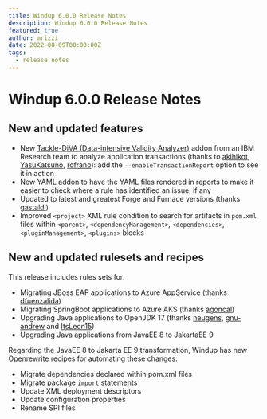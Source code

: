 ```yaml
---
title: Windup 6.0.0 Release Notes
description: Windup 6.0.0 Release Notes
featured: true
author: mrizzi
date: 2022-08-09T00:00:00Z
tags:
  - release notes
---
```

# Windup 6.0.0 Release Notes

## New and updated features

* New [Tackle-DiVA (Data-intensive Validity Analyzer)](https://github.com/konveyor/tackle-diva) addon from an IBM Research team to analyze application transactions (thanks to [akihikot](https://github.com/akihikot), [YasuKatsuno](https://github.com/YasuKatsuno), [rofrano](https://github.com/rofrano)): add the `--enableTransactionReport` option to see it in action
* New YAML addon to have the YAML files rendered in reports to make it easier to check where a rule has identified an issue, if any
* Updated to latest and greatest Forge and Furnace versions (thanks [gastaldi](https://github.com/gastaldi))
* Improved `<project>` XML rule condition to search for artifacts in `pom.xml` files within `<parent>`, `<dependencyManagement>`, `<dependencies>`, `<pluginManagement>`, `<plugins>` blocks


## New and updated rulesets and recipes

This release includes rules sets for:

* Migrating JBoss EAP applications to Azure AppService (thanks [dfuenzalida](https://github.com/dfuenzalida))
* Migrating SpringBoot applications to Azure AKS (thanks [agoncal](https://github.com/agoncal))
* Upgrading Java applications to OpenJDK 17 (thanks [neugens](https://github.com/neugens), [gnu-andrew](https://github.com/gnu-andrew) and [ItsLeon15](https://github.com/ItsLeon15))
* Upgrading Java applications from JavaEE 8 to JakartaEE 9

Regarding the JavaEE 8 to Jakarta EE 9 transformation, Windup has new [Openrewrite](https://docs.openrewrite.org/) recipes for automating these changes:

* Migrate dependencies declared within pom.xml files
* Migrate package `import` statements
* Update XML deployment descriptors
* Update configuration properties
* Rename SPI files
